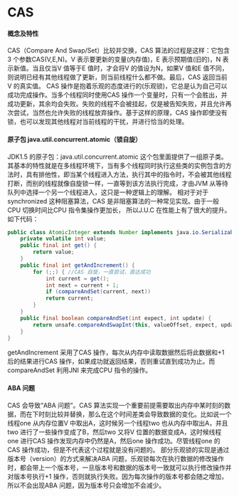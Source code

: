 CAS
===
#### 概念及特性
CAS（Compare And Swap/Set）比较并交换，CAS 算法的过程是这样：它包含3 个参数CAS(V,E,N)。V 表示要更新的变量(内存值)，E 表示预期值(旧的)，N 表示新值。当且仅当V 值等于E 值时，才会将V 的值设为N，如果V 值和E 值不同，则说明已经有其他线程做了更新，则当前线程什么都不做。最后，CAS 返回当前V 的真实值。
CAS 操作是抱着乐观的态度进行的(乐观锁)，它总是认为自己可以成功完成操作。当多个线程同时使用CAS 操作一个变量时，只有一个会胜出，并成功更新，其余均会失败。失败的线程不会被挂起，仅是被告知失败，并且允许再次尝试，当然也允许失败的线程放弃操作。基于这样的原理，CAS 操作即使没有锁，也可以发现其他线程对当前线程的干扰，并进行恰当的处理。
#### 原子包 java.util.concurrent.atomic（锁自旋）
JDK1.5 的原子包：java.util.concurrent.atomic 这个包里面提供了一组原子类。其基本的特性就是在多线程环境下，当有多个线程同时执行这些类的实例包含的方法时，具有排他性，即当某个线程进入方法，执行其中的指令时，不会被其他线程打断，而别的线程就像自旋锁一样，一直等到该方法执行完成，才由JVM 从等待队列中选择一个另一个线程进入，这只是一种逻辑上的理解。
相对于对于synchronized 这种阻塞算法，CAS 是非阻塞算法的一种常见实现。由于一般CPU 切换时间比CPU 指令集操作更加长， 所以J.U.C 在性能上有了很大的提升。如下代码：
```JAVA
public class AtomicInteger extends Number implements java.io.Serializable {
    private volatile int value;
    public final int get() {
        return value;
    }
    public final int getAndIncrement() {
        for (;;) { //CAS 自旋，一直尝试，直达成功
            int current = get();
            int next = current + 1;
            if (compareAndSet(current, next))
            return current;
        }
    }
    public final boolean compareAndSet(int expect, int update) {
        return unsafe.compareAndSwapInt(this, valueOffset, expect, update);
    }
}
```
getAndIncrement 采用了CAS 操作，每次从内存中读取数据然后将此数据和+1 后的结果进行CAS 操作，如果成功就返回结果，否则重试直到成功为止。而compareAndSet 利用JNI 来完成CPU 指令的操作。

#### ABA 问题
CAS 会导致“ABA 问题”。CAS 算法实现一个重要前提需要取出内存中某时刻的数据，而在下时刻比较并替换，那么在这个时间差类会导致数据的变化。比如说一个线程one 从内存位置V 中取出A，这时候另一个线程two 也从内存中取出A，并且two 进行了一些操作变成了B，然后two 又将V 位置的数据变成A，这时候线程one 进行CAS 操作发现内存中仍然是A，然后one 操作成功。尽管线程one 的CAS 操作成功，但是不代表这个过程就是没有问题的。
部分乐观锁的实现是通过版本号（version）的方式来解决ABA 问题，乐观锁每次在执行数据的修改操作时，都会带上一个版本号，一旦版本号和数据的版本号一致就可以执行修改操作并对版本号执行+1 操作，否则就执行失败。因为每次操作的版本号都会随之增加，所以不会出现ABA 问题，因为版本号只会增加不会减少。